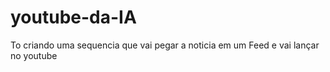 # youtube-da-IA
To criando uma sequencia que vai pegar a noticia em um Feed e vai lançar no youtube
